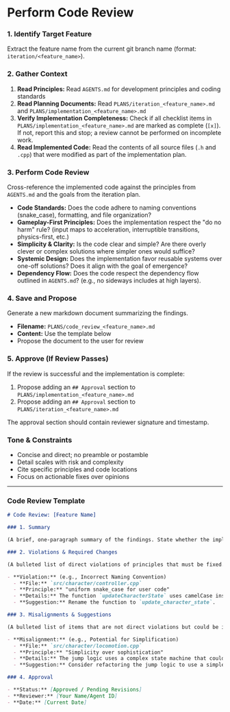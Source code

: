 # Perform Code Review

### 1. Identify Target Feature

Extract the feature name from the current git branch name (format: `iteration/<feature_name>`).

### 2. Gather Context

1.  **Read Principles:** Read `AGENTS.md` for development principles and coding standards
2.  **Read Planning Documents:** Read `PLANS/iteration_<feature_name>.md` and `PLANS/implementation_<feature_name>.md`
3.  **Verify Implementation Completeness:** Check if all checklist items in `PLANS/implementation_<feature_name>.md` are marked as complete (`[x]`). If not, report this and stop; a review cannot be performed on incomplete work.
4.  **Read Implemented Code:** Read the contents of all source files (`.h` and `.cpp`) that were modified as part of the implementation plan.

### 3. Perform Code Review

Cross-reference the implemented code against the principles from `AGENTS.md` and the goals from the iteration plan.

-   **Code Standards:** Does the code adhere to naming conventions (snake_case), formatting, and file organization?
-   **Gameplay-First Principles:** Does the implementation respect the "do no harm" rule? (input maps to acceleration, interruptible transitions, physics-first, etc.)
-   **Simplicity & Clarity:** Is the code clear and simple? Are there overly clever or complex solutions where simpler ones would suffice?
-   **Systemic Design:** Does the implementation favor reusable systems over one-off solutions? Does it align with the goal of emergence?
-   **Dependency Flow:** Does the code respect the dependency flow outlined in `AGENTS.md`? (e.g., no sideways includes at high layers).

### 4. Save and Propose

Generate a new markdown document summarizing the findings.

-   **Filename:** `PLANS/code_review_<feature_name>.md`
-   **Content:** Use the template below
-   Propose the document to the user for review

### 5. Approve (If Review Passes)

If the review is successful and the implementation is complete:

1.  Propose adding an `## Approval` section to `PLANS/implementation_<feature_name>.md`
2.  Propose adding an `## Approval` section to `PLANS/iteration_<feature_name>.md`

The approval section should contain reviewer signature and timestamp.

### Tone & Constraints

-   Concise and direct; no preamble or postamble
-   Detail scales with risk and complexity
-   Cite specific principles and code locations
-   Focus on actionable fixes over opinions

---

### Code Review Template

```markdown
# Code Review: [Feature Name]

### 1. Summary

(A brief, one-paragraph summary of the findings. State whether the implementation is approved or if revisions are required.)

### 2. Violations & Required Changes

(A bulleted list of direct violations of principles that must be fixed. For each, cite the source file, the violated principle, and the specific code.)

- **Violation:** (e.g., Incorrect Naming Convention)
  - **File:** `src/character/controller.cpp`
  - **Principle:** "uniform snake_case for user code"
  - **Details:** The function `updateCharacterState` uses camelCase instead of snake_case.
  - **Suggestion:** Rename the function to `update_character_state`.

### 3. Misalignments & Suggestions

(A bulleted list of items that are not direct violations but could be improved to better align with the project's philosophy.)

- **Misalignment:** (e.g., Potential for Simplification)
  - **File:** `src/character/locomotion.cpp`
  - **Principle:** "Simplicity over sophistication"
  - **Details:** The jump logic uses a complex state machine that could be simplified to a few boolean flags.
  - **Suggestion:** Consider refactoring the jump logic to use a simpler state representation.

### 4. Approval

- **Status:** [Approved / Pending Revisions]
- **Reviewer:** [Your Name/Agent ID]
- **Date:** [Current Date]
```
